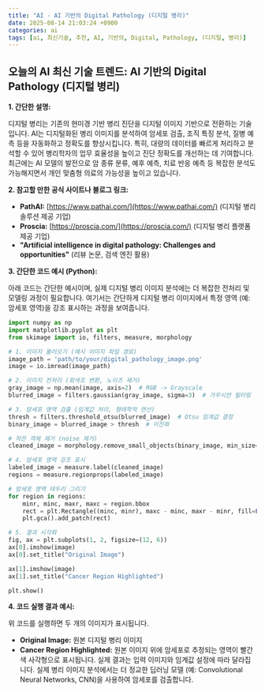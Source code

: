 ```yaml
---
title: "AI - AI 기반의 Digital Pathology (디지털 병리)"
date: 2025-08-14 21:03:24 +0900
categories: ai
tags: [ai, 최신기술, 추천, AI, 기반의, Digital, Pathology, (디지털, 병리)]
---
```


## 오늘의 AI 최신 기술 트렌드: **AI 기반의 Digital Pathology (디지털 병리)**

**1. 간단한 설명:**

디지털 병리는 기존의 현미경 기반 병리 진단을 디지털 이미지 기반으로 전환하는 기술입니다. AI는 디지털화된 병리 이미지를 분석하여 암세포 검출, 조직 특징 분석, 질병 예측 등을 자동화하고 정확도를 향상시킵니다. 특히, 대량의 데이터를 빠르게 처리하고 분석할 수 있어 병리학자의 업무 효율성을 높이고 진단 정확도를 개선하는 데 기여합니다. 최근에는 AI 모델의 발전으로 암 종류 분류, 예후 예측, 치료 반응 예측 등 복잡한 분석도 가능해지면서 개인 맞춤형 의료의 가능성을 높이고 있습니다.

**2. 참고할 만한 공식 사이트나 블로그 링크:**

*   **PathAI:** [https://www.pathai.com/](https://www.pathai.com/) (디지털 병리 솔루션 제공 기업)
*   **Proscia:** [https://proscia.com/](https://proscia.com/) (디지털 병리 플랫폼 제공 기업)
*   **"Artificial intelligence in digital pathology: Challenges and opportunities"** (리뷰 논문, 검색 엔진 활용)

**3. 간단한 코드 예시 (Python):**

아래 코드는 간단한 예시이며, 실제 디지털 병리 이미지 분석에는 더 복잡한 전처리 및 모델링 과정이 필요합니다. 여기서는 간단하게 디지털 병리 이미지에서 특정 영역 (예: 암세포 영역)을 강조 표시하는 과정을 보여줍니다.

```python
import numpy as np
import matplotlib.pyplot as plt
from skimage import io, filters, measure, morphology

# 1. 이미지 불러오기 (예시 이미지 파일 경로)
image_path = 'path/to/your/digital_pathology_image.png'
image = io.imread(image_path)

# 2. 이미지 전처리 (회색조 변환, 노이즈 제거)
gray_image = np.mean(image, axis=2)  # RGB -> Grayscale
blurred_image = filters.gaussian(gray_image, sigma=3)  # 가우시안 필터링

# 3. 암세포 영역 검출 (임계값 처리, 형태학적 연산)
thresh = filters.threshold_otsu(blurred_image)  # Otsu 임계값 결정
binary_image = blurred_image > thresh  # 이진화

# 작은 객체 제거 (noise 제거)
cleaned_image = morphology.remove_small_objects(binary_image, min_size=100)

# 4. 암세포 영역 강조 표시
labeled_image = measure.label(cleaned_image)
regions = measure.regionprops(labeled_image)

# 암세포 영역 테두리 그리기
for region in regions:
    minr, minc, maxr, maxc = region.bbox
    rect = plt.Rectangle((minc, minr), maxc - minc, maxr - minr, fill=False, edgecolor='red', linewidth=2)
    plt.gca().add_patch(rect)

# 5. 결과 시각화
fig, ax = plt.subplots(1, 2, figsize=(12, 6))
ax[0].imshow(image)
ax[0].set_title("Original Image")

ax[1].imshow(image)
ax[1].set_title("Cancer Region Highlighted")

plt.show()
```

**4. 코드 실행 결과 예시:**

위 코드를 실행하면 두 개의 이미지가 표시됩니다.

*   **Original Image:** 원본 디지털 병리 이미지
*   **Cancer Region Highlighted:**  원본 이미지 위에 암세포로 추정되는 영역이 빨간색 사각형으로 표시됩니다. 실제 결과는 입력 이미지와 임계값 설정에 따라 달라집니다.  실제 병리 이미지 분석에서는 더 정교한 딥러닝 모델 (예: Convolutional Neural Networks, CNN)을 사용하여 암세포를 검출합니다.


